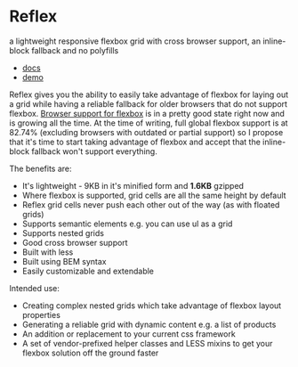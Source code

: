 # Reflex

a lightweight responsive flexbox grid with cross browser support, an inline-block fallback and no polyfills

*   [docs](http://leejordan.github.io/reflex/docs)
*   [demo](http://leejordan.github.io/reflex/docs/demo.html)

Reflex gives you the ability to easily take advantage of flexbox for laying out a grid while having a reliable fallback for older browsers that do not support flexbox. [Browser support for flexbox](http://caniuse.com/#search=flex) is in a pretty good state right now and is growing all the time. At the time of writing, full global flexbox support is at 82.74% (excluding browsers with outdated or partial support) so I propose that it's time to start taking advantage of flexbox and accept that the inline-block fallback won't support everything.

The benefits are:

*   It's lightweight - 9KB in it's minified form and **1.6KB** gzipped
*   Where flexbox is supported, grid cells are all the same height by default
*   Reflex grid cells never push each other out of the way (as with floated grids)
*   Supports semantic elements e.g. you can use ul as a grid
*   Supports nested grids
*   Good cross browser support
*   Built with less
*   Built using BEM syntax
*   Easily customizable and extendable

Intended use:

*   Creating complex nested grids which take advantage of flexbox layout properties
*   Generating a reliable grid with dynamic content e.g. a list of products
*   An addition or replacement to your current css framework
*   A set of vendor-prefixed helper classes and LESS mixins to get your flexbox solution off the ground faster
